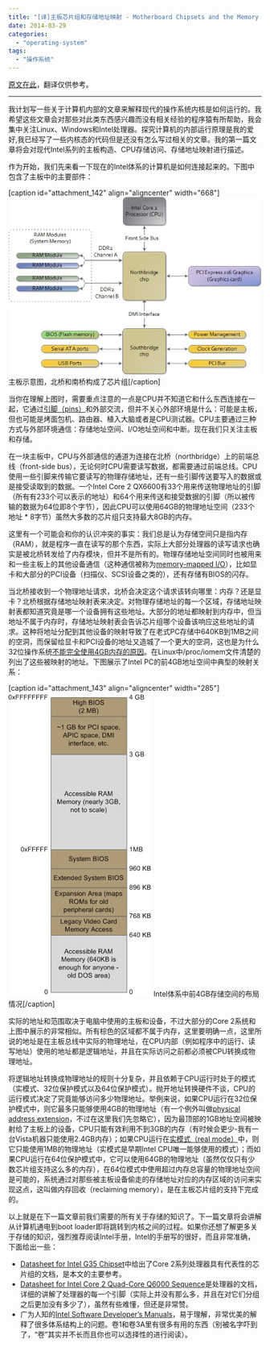 ```yaml
---
title: "[译]主板芯片组和存储地址映射 - Motherboard Chipsets and the Memory Map"
date: 2014-03-29
categories: 
  - "operating-system"
tags: 
  - "操作系统"
---
```


[原文在此](http://duartes.org/gustavo/blog/post/motherboard-chipsets-memory-map/ "Motherboard Chipsets and the Memory Map")，翻译仅供参考。

* * *

我计划写一些关于计算机内部的文章来解释现代的操作系统内核是如何运行的。我希望这些文章会对那些对此类东西感兴趣而没有相关经验的程序猿有所帮助，我会集中关注Linux、Windows和Intel处理器。探究计算机的内部运行原理是我的爱好,我已经写了一些内核态的代码但是还没有怎么写过相关的文章。我的第一篇文章将会对现代Intel系列的主板构造、CPU存储访问、存储地址映射进行描述。

作为开始，我们先来看一下现在的Intel体系的计算机是如何连接起来的。下图中包含了主板中的主要部件：

\[caption id="attachment\_142" align="aligncenter" width="668"\][![主板示意图，北桥和南桥构成了芯片组](/assets/images/6D264DDD-CB93-47A6-995E-B18F84AA12FC.jpg)](/assets/images/6D264DDD-CB93-47A6-995E-B18F84AA12FC.jpg) 主板示意图，北桥和南桥构成了芯片组\[/caption\]

当你在理解上图时，需要重点注意的一点是CPU并不知道它和什么东西连接在一起，它通过[引脚（pins）](http://en.wikipedia.org/wiki/Image:Intel_80486DX2_bottom.jpg "pins")和外部交流，但并不关心外部环境是什么：可能是主板，但也可能是烤面包机、路由器、植入大脑或者是CPU测试器。CPU主要通过三种方式与外部环境通信：存储地址空间、I/O地址空间和中断。现在我们只关注主板和存储。

<!--more-->

在一块主板中，CPU与外部通信的通道为连接在北桥（northbridge）上的前端总线（front-side bus），无论何时CPU需要读写数据，都需要通过前端总线。CPU使用一些引脚来传输它要读写的物理存储地址，还有一些引脚传送要写入的数据或是接受读取到的数据。一个Intel Core 2 QX6600有33个用来传送物理地址的引脚（所有有233个可以表示的地址）和64个用来传送和接受数据的引脚（所以被传输的数据为64位即8个字节），因此CPU可以使用64GB的物理地址空间（233个地址 \* 8字节）虽然大多数的芯片组只支持最大8GB的内存。

这里有一个可能会和你的认识冲突的事实：我们总是认为存储空间只是指内存（RAM），就是程序一直在读写的那个东西，实际上大部分处理器的读写请求也确实是被北桥转发给了内存模块，但并不是所有的。物理存储地址空间同时也被用来和一些主板上的其他设备通信（这种通信被称为[memory-mapped I/O](http://en.wikipedia.org/wiki/Memory-mapped_IO "memory-mapped I/O")），比如显卡和大部分的PCI设备（扫描仪、SCSI设备之类的），还有存储有BIOS的闪存。

当北桥接收到一个物理地址请求，北桥会决定这个请求该转向哪里：内存？还是显卡？北桥根据存储地址映射表来决定。对物理存储地址的每一个区域，存储地址映射表都知道究竟是哪一个设备拥有这些地址。大部分的地址都映射到内存中，但当地址不属于内存时，存储地址映射表会告诉芯片组哪个设备该响应这些地址的请求。这种将地址分配到其他设备的映射导致了在老式PC存储中640KB到1MB之间的空洞，而保留给显卡和PCI设备的地址又造城了一个更大的空洞，这也是为什么32位操作系统[不能完全使用4GB内存的原因](http://support.microsoft.com/kb/929605)。在Linux中/proc/iomem文件清楚的列出了这些被映射的地址。下图展示了Intel PC的前4GB地址空间中典型的映射关系：

\[caption id="attachment\_143" align="aligncenter" width="285"\][![Intel体系中前4GB存储空间的布局情况](/assets/images/1BD64BA1-2A96-4289-B293-9587881FE0AF.jpg)](/assets/images/1BD64BA1-2A96-4289-B293-9587881FE0AF.jpg) Intel体系中前4GB存储空间的布局情况\[/caption\]

实际的地址和范围取决于电脑中使用的主板和设备，不过大部分的Core 2系统和上图中展示的非常相似。所有棕色的区域都不属于内存，这里要明确一点，这里所说的地址是在主板总线中实际的物理地址，在CPU内部（例如程序中的运行、读写地址）使用的地址都是逻辑地址，并且在实际访问之前都必须被CPU转换成物理地址。

将逻辑地址转换成物理地址的规则十分复杂，并且依赖于CPU运行时处于的模式（实模式、32位保护模式以及64位保护模式）。抛开地址转换硬件不谈，CPU的运行模式决定了究竟能够访问多少物理地址。举例来说，如果CPU运行在32位保护模式中，则它最多只能够使用4GB的物理地址（有一个例外叫做[physical address extension](http://en.wikipedia.org/wiki/Physical_address_extension "PAE")，不过在这里我们先忽略它），因为最顶部的1GB地址空间被映射给了主板上的设备，CPU只能有效利用不到3GB的内存（有时候会更少-我有一台Vista机器只能使用2.4GB内存）；如果CPU运行在[实模式（real mode）](http://en.wikipedia.org/wiki/Real_mode "real mode")中，则它只能使用1MB的物理地址（实模式是早期Intel CPU唯一能够使用的模式）；而如果CPU运行在64位保护模式中，它可以使用64GB的物理地址（虽然仅仅只有少数芯片组支持这么多的内存），在64位模式中使用超过内存总容量的物理地址空间是可能的，系统通过对那些被主板设备偷走的存储地址对应的内存区域的访问来实现这点，这叫做内存回收（reclaiming memory），是在主板芯片组的支持下完成的。

以上就是在下一篇文章前我们需要的所有关于存储的知识了。下一篇文章将会讲解从计算机通电到boot loader即将跳转到内核之间的过程。如果你还想了解更多关于存储的知识，强烈推荐阅读Intel手册，Intel的手册写的很好，而且非常准确，下面给出一些：

- [Datasheet for Intel G35 Chipset](http://download.intel.com/design/chipsets/datashts/31760701.pdf)中给出了Core 2系列处理器具有代表性的芯片组的文档，是本文的主要参考。
- [Datasheet for Intel Core 2 Quad-Core Q6000 Sequence](http://download.intel.com/design/processor/datashts/31559205.pdf)是处理器的文档，详细的讲解了处理器的每一个引脚（实际上并没有那么多，并且在对它们分组之后更加没有多少了），虽然有些难懂，但还是非常赞。
- 广为人知的[Intel Software Developer’s Manuals](http://www.intel.com/products/processor/manuals/index.htm)，易于理解，非常优美的解释了很多体系结构上的问题。卷1和卷3A里有很多有用的东西（别被名字吓到了，“卷”其实并不长而且你也可以选择性的进行阅读）。
